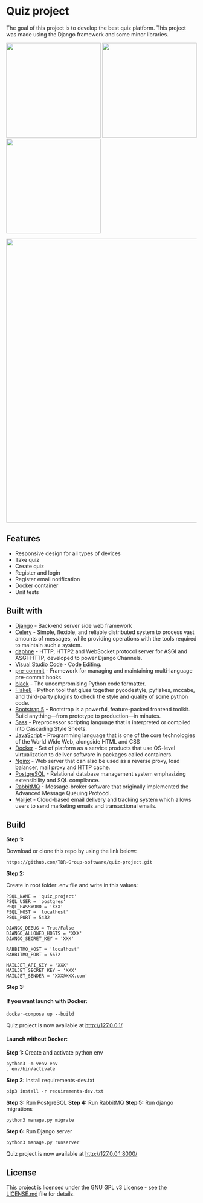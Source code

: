 # Quiz project
The goal of this project is to develop the best quiz platform. This project was made using the Django framework and some minor libraries.

<p float="center", align="justify ">
  <img src="https://github.com/TBR-Group-software/quiz-project/assets/19671971/d44f6697-480c-4e83-bfd9-e5d3710595be" width="250" />

  <img src="https://github.com/TBR-Group-software/quiz-project/assets/19671971/dc69a6ce-c1ab-421c-9053-84adc8a8acbe" width="250" />
     
  <img src="https://github.com/TBR-Group-software/quiz-project/assets/19671971/68a5e6a2-6203-4014-a666-57b18a61c2d7" width="250" />
</p>
<p>
  <img src="https://github.com/TBR-Group-software/quiz-project/assets/19671971/cee67f6f-5d20-4b3f-85be-c0d0599e712d" width="750" />
</p>

## Features

- Responsive design for all types of devices
- Take quiz
- Create quiz
- Register and login
- Register email notification
- Docker container
- Unit tests

## Built with
- [Django](https://www.djangoproject.com/) - Back-end server side web framework
- [Celery](https://docs.celeryq.dev/en/stable/) - Simple, flexible, and reliable distributed system to process vast amounts of messages, while providing operations with the tools required to maintain such a system.
- [daphne](https://github.com/django/daphne/) - HTTP, HTTP2 and WebSocket protocol server for ASGI and ASGI-HTTP, developed to power Django Channels.
- [Visual Studio Code](https://code.visualstudio.com/) - Code Editing.
- [pre-commit](https://pre-commit.com/) - Framework for managing and maintaining multi-language pre-commit hooks.
- [black](https://github.com/psf/black) - The uncompromising Python code formatter.
- [Flake8](https://github.com/pycqa/flake8) - Python tool that glues together pycodestyle, pyflakes, mccabe, and third-party plugins to check the style and quality of some python code.
- [Bootstrap 5](https://getbootstrap.com/) - Bootstrap is a powerful, feature-packed frontend toolkit. Build anything—from prototype to production—in minutes.
- [Sass](https://sass-lang.com/) - Preprocessor scripting language that is interpreted or compiled into Cascading Style Sheets.
- [JavaScript](https://www.ecma-international.org/publications-and-standards/standards/ecma-262/) - Programming language that is one of the core technologies of the World Wide Web, alongside HTML and CSS
- [Docker](https://www.docker.com/) - Set of platform as a service products that use OS-level virtualization to deliver software in packages called containers.
- [Nginx](https://www.nginx.com/) -  Web server that can also be used as a reverse proxy, load balancer, mail proxy and HTTP cache.
- [PostgreSQL](https://www.postgresql.org/) - Relational database management system emphasizing extensibility and SQL compliance.
- [RabbitMQ](https://www.rabbitmq.com/) - Message-broker software that originally implemented the Advanced Message Queuing Protocol.
- [Mailjet](https://www.mailjet.com/home/) - Cloud-based email delivery and tracking system which allows users to send marketing emails and transactional emails.

## Build

**Step 1:**

Download or clone this repo by using the link below:

```
https://github.com/TBR-Group-software/quiz-project.git
```

**Step 2:**

Create in root folder .env file and write in this values:

```
PSQL_NAME = 'quiz_project'
PSQL_USER = 'postgres'
PSQL_PASSWORD = 'XXX'
PSQL_HOST = 'localhost'
PSQL_PORT = 5432

DJANGO_DEBUG = True/False
DJANGO_ALLOWED_HOSTS = 'XXX'
DJANGO_SECRET_KEY = 'XXX'

RABBITMQ_HOST = 'localhost'
RABBITMQ_PORT = 5672

MAILJET_API_KEY = 'XXX'
MAILJET_SECRET_KEY = 'XXX'
MAILJET_SENDER = 'XXX@XXX.com'
```

**Step 3:**
#### If you want launch with Docker:

```
docker-compose up --build
```

Quiz project is now available at http://127.0.0.1/

#### Launch without Docker:

**Step 1:**
Create and activate python env
```
python3 -m venv env
. env/bin/activate
```
**Step 2:**
Install requirements-dev.txt
```
pip3 install -r requirements-dev.txt
```
**Step 3:**
Run PostgreSQL
**Step 4:**
Run RabbitMQ
**Step 5:**
Run django migrations
```
python3 manage.py migrate
```
**Step 6:**
Run Django server
```
python3 manage.py runserver
```

Quiz project is now available at http://127.0.0.1:8000/


## License
This project is licensed under the GNU GPL v3 License - see the [LICENSE.md](https://github.com/TBR-Group-software/quiz-project/blob/main/LICENSE) file for details.
